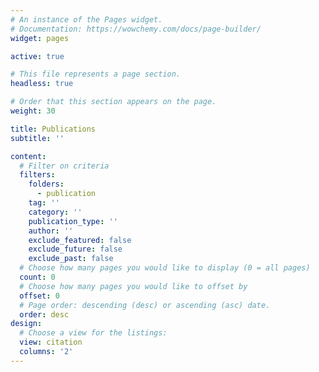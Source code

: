 ```yaml
---
# An instance of the Pages widget.
# Documentation: https://wowchemy.com/docs/page-builder/
widget: pages

active: true

# This file represents a page section.
headless: true

# Order that this section appears on the page.
weight: 30

title: Publications
subtitle: ''

content:
  # Filter on criteria
  filters:
    folders:
      - publication
    tag: ''
    category: ''
    publication_type: ''
    author: ''
    exclude_featured: false
    exclude_future: false
    exclude_past: false
  # Choose how many pages you would like to display (0 = all pages)
  count: 0
  # Choose how many pages you would like to offset by
  offset: 0
  # Page order: descending (desc) or ascending (asc) date.
  order: desc
design:
  # Choose a view for the listings:
  view: citation
  columns: '2'
---
```

<!-- 
{{% callout note %}}
Quickly discover relevant content by [filtering publications](./publication/).
{{% /callout %}} -->
